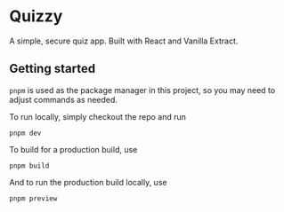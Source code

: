 # Quizzy

A simple, secure quiz app. Built with React and Vanilla Extract.

## Getting started

`pnpm` is used as the package manager in this project, so you may need to adjust commands as needed.

To run locally, simply checkout the repo and run

```
pnpm dev
```

To build for a production build, use

```
pnpm build
```

And to run the production build locally, use

```
pnpm preview
```